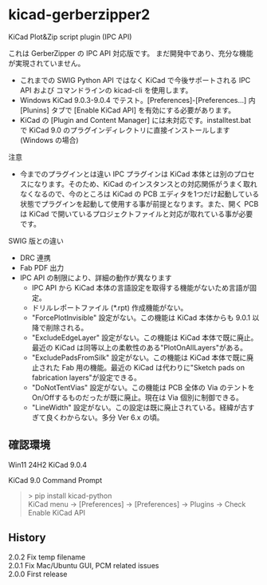 # kicad-gerberzipper2
KiCad Plot&amp;Zip script plugin (IPC API)

これは GerberZipper の IPC API 対応版です。
まだ開発中であり、充分な機能が実現されていません。

* これまでの SWIG Python API ではなく KiCad で今後サポートされる IPC API および コマンドラインの kicad-cli を使用します。
* Windows KiCad 9.0.3-9.0.4 でテスト。[Preferences]-[Preferences...] 内 [Plunins] タブで [Enable KiCad API] を有効にする必要があります。
* KiCad の [Plugin and Content Manager] には未対応です。installtest.bat で KiCad 9.0 のプラグインディレクトリに直接インストールします(Windows の場合)

注意
* 今までのプラグインとは違い IPC プラグインは KiCad 本体とは別のプロセスになります。そのため、KiCad のインスタンスとの対応関係がうまく取れなくなるので、今のところは KiCad の PCB エディタを1つだけ起動している状態でプラグインを起動して使用する事が前提となります。また、開く PCB は KiCad で開いているプロジェクトファイルと対応が取れている事が必要です。

SWIG 版との違い
* DRC 連携
* Fab PDF 出力
* IPC API の制限により、詳細の動作が異なります
  -  IPC API から KiCad 本体の言語設定を取得する機能がないため言語が固定。
  -  ドリルレポートファイル (*.rpt) 作成機能がない。
  - "ForcePlotInvisible" 設定がない。この機能は KiCad 本体からも 9.0.1 以降で削除される。
  - "ExcludeEdgeLayer" 設定がない。この機能は KiCad 本体で既に廃止。最近の KiCad は同等以上の柔軟性のある"PlotOnAllLayers"がある。
  - "ExcludePadsFromSilk" 設定がない。この機能は KiCad 本体で既に廃止された Fab 用の機能。最近の KiCad は代わりに"Sketch pads on fabrication layers"が設定できる。
  - "DoNotTentVias" 設定がない。この機能は PCB 全体の Via のテントをOn/Offするものだったが既に廃止。現在は Via 個別に制御できる。
  - "LineWidth" 設定がない。この設定は既に廃止されている。経緯が古すぎて良くわからない。多分 Ver 6.x の頃。

## 確認環境  

Win11 24H2 KiCad 9.0.4  

KiCad 9.0 Command Prompt  
> \> pip install kicad-python  
> KiCad menu -> [Preferences] -> [Preferences] -> Plugins -> Check Enable KiCad API

## History  

2.0.2 Fix temp filename  
2.0.1 Fix Mac/Ubuntu GUI, PCM related issues  
2.0.0 First release  


